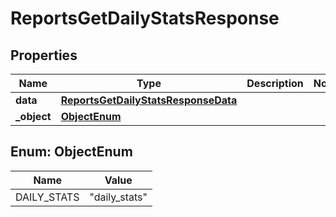 

# ReportsGetDailyStatsResponse


## Properties

| Name | Type | Description | Notes |
|------------ | ------------- | ------------- | -------------|
|**data** | [**ReportsGetDailyStatsResponseData**](ReportsGetDailyStatsResponseData.md) |  |  |
|**_object** | [**ObjectEnum**](#ObjectEnum) |  |  |



## Enum: ObjectEnum

| Name | Value |
|---- | -----|
| DAILY_STATS | &quot;daily_stats&quot; |



